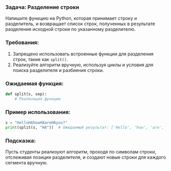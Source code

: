 ### Задача: Разделение строки

Напишите функцию на Python, которая принимает строку и разделитель, и возвращает список строк, полученных в результате разделения исходной строки по указанному разделителю.

### Требования:
1. Запрещено использовать встроенные функции для разделения строк, такие как `split()`.
2. Реализуйте алгоритм вручную, используя циклы и условия для поиска разделителя и разбиения строки.

### Ожидаемая функция:
```python
def split(s, sep):
    # Реализация функции
```

### Пример использования:
```python
s = "HelloHAhowHAareHAyou?"
print(split(s, "HA"))  # Ожидаемый результат: ['Hello', 'how', 'are', 'you?']
```

### Подсказка:
Пусть студенты реализуют алгоритм, проходя по символам строки, отслеживая позиции разделителя, и создают новые строки для каждого сегмента вручную.